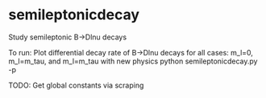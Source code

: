 # semileptonicdecay
Study semileptonic B->Dlnu decays

To run:
Plot differential decay rate of B->Dlnu decays for all cases:
m_l=0, m_l=m_tau, and m_l=m_tau with new physics
python semileptonicdecay.py -p

TODO:
Get global constants via scraping
